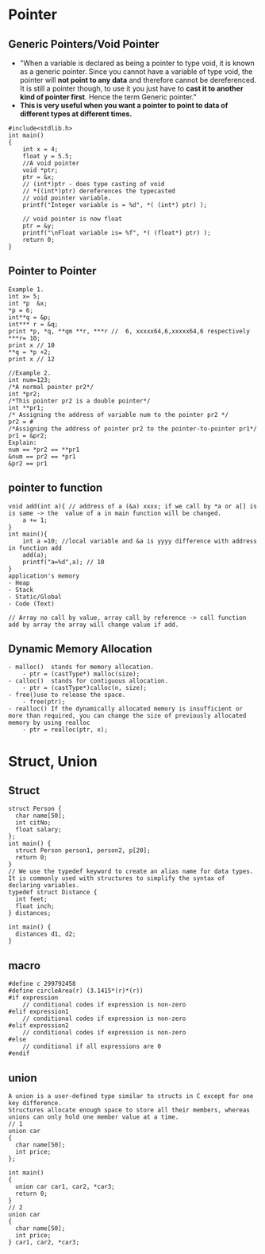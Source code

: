 # Pointer
## Generic Pointers/Void Pointer
- "When a variable is declared as being a pointer to type void, it is known as a generic pointer. 
Since you cannot have a variable of type void, the pointer will **not point to any data** and therefore cannot be dereferenced. 
It is still a pointer though, to use it you just have to **cast it to another kind of pointer first**. Hence the term Generic pointer."
- **This is very useful when you want a pointer to point to data of different types at different times.**
```
#include<stdlib.h>
int main()
{
    int x = 4;
    float y = 5.5;
    //A void pointer
    void *ptr;
    ptr = &x;
    // (int*)ptr - does type casting of void 
    // *((int*)ptr) dereferences the typecasted 
    // void pointer variable.
    printf("Integer variable is = %d", *( (int*) ptr) );
 
    // void pointer is now float
    ptr = &y; 
    printf("\nFloat variable is= %f", *( (float*) ptr) );
    return 0;
}
```
## Pointer to Pointer

```
Example 1.
int x= 5;
int *p  &x;
*p = 6;
int**q = &p;
int*** r = &q;
print *p, *q, **qm **r, ***r //  6, xxxxx64,6,xxxxx64,6 respectively
***r= 10;
print x // 10
**q = *p +2;
print x // 12

//Example 2.
int num=123;
/*A normal pointer pr2*/
int *pr2;
/*This pointer pr2 is a double pointer*/
int **pr1;
/* Assigning the address of variable num to the pointer pr2 */
pr2 = #
/*Assigning the address of pointer pr2 to the pointer-to-pointer pr1*/
pr1 = &pr2;
Explain:
num == *pr2 == **pr1
&num == pr2 == *pr1
&pr2 == pr1
```
## pointer to function
```
void add(int a){ // address of a (&a) xxxx; if we call by *a or a[] is is same -> the  value of a in main function will be changed.
    a += 1;
}
int main(){
    int a =10; //local variable and &a is yyyy difference with address in function add
    add(a);
    printf("a=%d",a); // 10
}
application's memory
- Heap 
- Stack
- Static/Global 
- Code (Text)

// Array no call by value, array call by reference -> call function add by array the array will change value if add.
```

## Dynamic Memory Allocation
``` 
- malloc()  stands for memory allocation.
    - ptr = (castType*) malloc(size); 
- calloc()  stands for contiguous allocation.
    - ptr = (castType*)calloc(n, size);
- free()use to release the space.
    - free(ptr);
- realloc() If the dynamically allocated memory is insufficient or more than required, you can change the size of previously allocated memory by using realloc
    - ptr = realloc(ptr, x);
``` 
# Struct, Union
## Struct
```
struct Person {
  char name[50];
  int citNo;
  float salary;
};
int main() {
  struct Person person1, person2, p[20];
  return 0;
}
// We use the typedef keyword to create an alias name for data types. It is commonly used with structures to simplify the syntax of declaring variables.
typedef struct Distance {
  int feet;
  float inch;
} distances;

int main() {
  distances d1, d2;
}
```
## macro
```
#define c 299792458
#define circleArea(r) (3.1415*(r)*(r))
#if expression
    // conditional codes if expression is non-zero
#elif expression1
    // conditional codes if expression is non-zero
#elif expression2
    // conditional codes if expression is non-zero
#else
    // conditional if all expressions are 0
#endif
```
## union
```
A union is a user-defined type similar to structs in C except for one key difference. 
Structures allocate enough space to store all their members, whereas unions can only hold one member value at a time.
// 1
union car
{
  char name[50];
  int price;
};

int main()
{
  union car car1, car2, *car3;
  return 0;
}
// 2
union car
{
  char name[50];
  int price;
} car1, car2, *car3;

```
